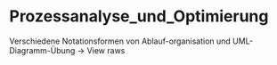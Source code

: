 # Prozessanalyse_und_Optimierung
Verschiedene Notationsformen von Ablauf-organisation und UML-Diagramm-Übung
-> View raws
